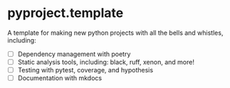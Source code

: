 # pyproject.template

A template for making new python projects with all the bells and whistles, including:

- [ ] Dependency management with poetry
- [ ] Static analysis tools, including: black, ruff, xenon, and more!
- [ ] Testing with pytest, coverage, and hypothesis
- [ ] Documentation with mkdocs
